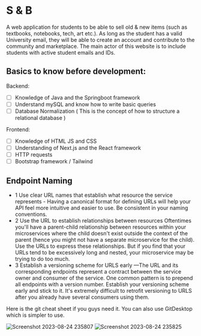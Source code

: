 # S & B
A web application for students to be able to sell old &amp; new items (such as textbooks, notebooks, tech, art etc.). As long as the student has a valid University email, they will be able to create an account and contribute to the community and marketplace. The main actor of this website is to include students with active student emails and IDs. 

## Basics to know before development:

Backend:
*  [ ] Knowledge of Java and the Springboot framework
*  [ ] Understand mySQL and know how to write basic queries
*  [ ] Database Normalization ( This is the concept of how to structure a relational database )

Frontend:
*  [ ] Knowledge of HTML JS and CSS
*  [ ] Understanding of Next.js and the React framework
*  [ ] HTTP requests
*  [ ] Bootstrap framework / Tailwind

## Endpoint Naming 
* 1 Use clear URL names that establish what resource the service represents - Having a canonical 
format for defining URLs will help your API feel more intuitive  and easier to use. Be consistent 
in your naming conventions.
* 2 Use the URL to establish relationships between resources Oftentimes you'll have a parent-child 
relationship between resources within your microservices where the child doesn't exist outside the 
context of the parent (hence you might not have a separate microservice for the child). Use the URLs 
to express these relationships. But if you find that your URLs tend to be excessively long and nested, 
your microservice may be trying to do too much.
* 3 Establish a versioning scheme for URLS early —The URL and its corresponding endpoints represent a contract 
between the service owner and consumer of the service. One common pattern is to prepend all endpoints with a version 
number. Establish your versioning scheme early and stick to it. It's extremely difficult to retrofit versioning to 
URLS after you already have several consumers using them.


Here is the git cheat sheet if you guys need it.
You can also use GitDesktop which is simpler to use.

![Screenshot 2023-08-24 235807](https://github.com/franklinnevesfilho/SNB/assets/88294924/cfb15a9b-a026-4295-bb9c-dd763cf1b496)
![Screenshot 2023-08-24 235825](https://github.com/franklinnevesfilho/SNB/assets/88294924/511f2546-c9eb-45ff-b825-9d15336279f1)
